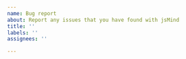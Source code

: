 ```yaml
---
name: Bug report
about: Report any issues that you have found with jsMind
title: ''
labels: ''
assignees: ''

---
```


<!--
我们调整了创建 issue 的策略，仅在它确实是个 issue 的时候再创建 issue，其它情况请移步到 Discussion 区创建 discussion.

- 这些是 issue: 明确的bug，非预期的结果，安全风险等
- 这些不是 issue: 咨询如何实现某一功能，讨论想法等

We have changed the policy of creating issues, please make sure that it is indeed an issue before creating it, in other cases, please go to Discussion tab to create a discussion.
- These are issues: clear bugs, unexpected results, security risks, etc.
- These are not issues: consultation on how to implement a certain function, discussion of new ideas, etc.

-->
